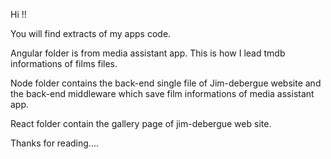 Hi !!

You will find extracts of my apps code.

Angular folder is from media assistant app. This is how I lead tmdb informations of films files.

Node folder contains the back-end single file of Jim-debergue website and the back-end middleware which save film informations of media assistant app.

React folder contain the gallery page of jim-debergue web site.

Thanks for reading....
